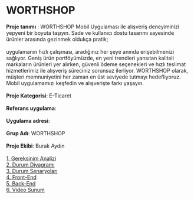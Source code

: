 # WORTHSHOP

**Proje tanımı** : WORTHSHOP Mobil Uygulaması ile alışveriş deneyiminizi yepyeni bir boyuta taşıyın. Sade ve kullanıcı dostu tasarımı sayesinde ürünler arasında gezinmek oldukça pratik;
<br><br>
uygulamanın hızlı çalışması, aradığınız her şeye anında erişebilmenizi sağlıyor. Geniş ürün portföyümüzde, en yeni trendleri yansıtan kaliteli markaların ürünleri yer alırken, güvenli ödeme seçenekleri ve hızlı teslimat hizmetlerimiz ile alışveriş süreciniz sorunsuz ilerliyor. WORTHSHOP olarak, müşteri memnuniyetini her zaman en üst seviyede tutmayı hedefliyoruz. Mobil uygulamamızı keşfedin ve alışverişte farkı yaşayın.
<br><br>
**Proje Kategorisi**: E-Ticaret
<br><br>
**Referans uygulama**: 
<br><br>
**Uygulama adresi**:
<br><br>
**Grup Adı**: WORTHSHOP
<br><br>
**Proje Ekibi**: Burak Aydın
<br><br>
[1. Gereksinim Analizi ](Gereksinim-Analizi.md)<br>
[2. Durum Diyagramı](Durum-Diyagramı.md)<br>
[3. Durum Senaryoları](Durum-Senaryoları.md)<br>
[4. Front-End ](Front-End.md)<br>
[5. Back-End](Back-End.md)<br>
[6. Video Sunum](Sunum.md)
